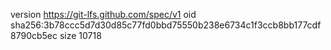 version https://git-lfs.github.com/spec/v1
oid sha256:3b78ccc5d7d30d85c77fd0bbd75550b238e6734c1f3ccb8bb177cdf8790cb5ec
size 10718
